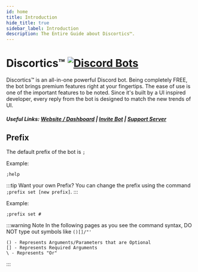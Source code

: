 ```yaml
---
id: home
title: Introduction
hide_title: true
sidebar_label: Introduction
description: The Entire Guide about Discortics™.
---
```


# Discortics™   [![Discord Bots](https://top.gg/api/widget/status/739735540483752006.svg?noavatar=true)](https://top.gg/bot/739735540483752006)
Discortics™ is an all-in-one powerful Discord bot. Being completely FREE, the bot brings premium features right at your fingertips. The ease of use is one of the important features to be noted. Since it's built by a UI inspired developer, every reply from the bot is designed to match the new trends of UI.

##### Useful Links: [Website / Dashboard](https://discortics.ga) | [Invite Bot](https://discord.com/api/oauth2/authorize?client_id=739735540483752006&permissions=2081287415&scope=bot) | [Support Server](https://discord.gg/buHBCtE)

## Prefix
The default prefix of the bot is `;`

Example: 
```
;help
```


:::tip Want your own Prefix?
You can change the prefix using the command `;prefix set [new prefix]`.
:::

Example: 
```
;prefix set #
```

:::warning Note
In the following pages as you see the command syntax, DO NOT type out symbols like `()[]/"'`
```
() - Represents Arguments/Parameters that are Optional
[] - Represents Required Arguments
\ - Represents "Or" 
```
:::
